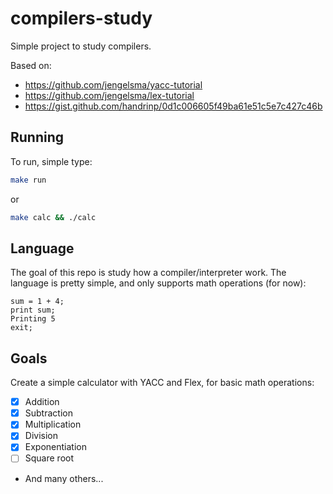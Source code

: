 # compilers-study

Simple project to study compilers.

Based on:
- https://github.com/jengelsma/yacc-tutorial
- https://github.com/jengelsma/lex-tutorial
- https://gist.github.com/handrinp/0d1c006605f49ba61e51c5e7c427c46b

## Running

To run, simple type:
```bash
make run
```

or

```bash
make calc && ./calc
```

## Language
The goal of this repo is study how a compiler/interpreter work. The language is pretty simple,
and only supports math operations (for now):
```
sum = 1 + 4;
print sum;
Printing 5
exit;
```

## Goals
Create a simple calculator with YACC and Flex, for basic math operations:
- [x] Addition
- [x] Subtraction
- [x] Multiplication
- [x] Division
- [x] Exponentiation
- [ ] Square root
- And many others...
